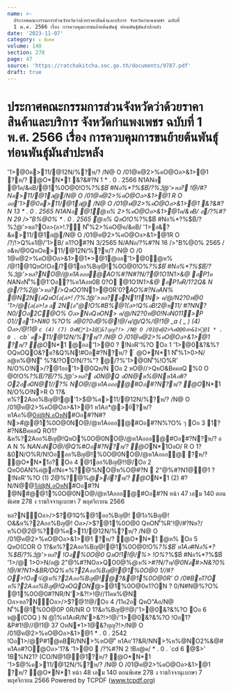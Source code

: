 ```yaml
---
name: >-
  ประกาศคณะกรรมการส่วนจังหวัดว่าด้วยราคาสินค้าและบริการ จังหวัดกำแพงเพชร ฉบับที่
  1 พ.ศ. 2566 เรื่อง การควบคุมการขนย้ายต้นพันธุ์ ท่อนพันธุ์มันสำปะหลัง
date: '2023-11-07'
category: ง พิเศษ
volume: 140
section: 278
page: 47
source: 'https://ratchakitcha.soc.go.th/documents/9787.pdf'
draft: true
---
```


# ประกาศคณะกรรมการส่วนจังหวัดว่าด้วยราคาสินค้าและบริการ จังหวัดกำแพงเพชร ฉบับที่ 1 พ.ศ. 2566 เรื่อง การควบคุมการขนย้ายต้นพันธุ์ ท่อนพันธุ์มันสำปะหลัง

'1>@0ค>11/@12N/%?ห/? /N@ O /01@ค@2>%คO@Oล>&1>@1 ?ห/? ํ@O*N*1 &?&#?N 1 * . 0 . 2566 N1ANอ @1ค/&คB/@1%0O@0!O%*?%$B์ #Nอ%*?%$B์/?%2ํ@'>หล? !@/#?Nค>11/@1ล@/N@ O /01@ค@2>%คO@Oล>&1>@1 R O ออ'1>@0ค>11/@1ล@ /N@ O /01@ค@2>%คO@Oล>&1>@1 &?&#?N 13 * . 0 . 2565 N1ANอ @1ํ@ห% 2>%คO@Oล>&1>@1ค/&คB/ ล/?%#?N 29 />"B%@0% * . 0 . 2565 ํ@ห% QหO!O%*?%$B์ #Nอ%*?%$B์/?%2ํ@'>หล?Oล>(ล>!.?์ N'็%2>%คO@ค/&คB/ '1>อ&?&ค>11/@1ล@/N@ O /01@ค@2>%คO@Oล>&1>@1R O /?/!>Q%ค1@/'1>B/ ค1?O#?N 3/2565 N/ANอ/?%#?N 16 />"B%@0% 2565 /อ&ห/@0QหOค>11/@12N/%?ห/? /N@ O /0 1@ค@2>%คO@Oล>&1>@1*>@1@ออ'1>@0ํ@ห% /@!1@1QหO!Oอ/?@1ออ%Bญ@!%0O@0!O%*?%$B์ #Nอ%*?%$B์/?%2ํ@'>หล?NO@/@ห1Aอออ@*AO%#?N#?N/?@1O*1N1>&@ อP1ค N*ANอN'็%@1'Oอ?%ห1Aอห0B 0?O @1O*1N1>&@ อP1คR/1?2Q& N @/?%2ํ@'>หล?/>QหOO*1N1>@0R'0?*AO%#?NอAN% @N2N(ลQหO(ล(ล>! /?%2ํ@'>หล?อN1!11N> ค/@/N2?0ห@0 '1>/@(ล(ล>!ล ล 2N(ล"@!O%#B%@1(ล>!Q%อB!2@ห11/ #?NN?N0/Oอ2C@O% Oล>NอQหON> ค/@/N2?0ห@0!NอN011>P 01//อ'1>N#0 %?O% อ@0?0อํ@%@!@/ค/@/Q%/@!1@ _a ( _ ) (4) Oล>/@!1@ `c (4) (7) OหN*1>1@&?ญญ?!> /N@ O /01@ค@2>%คO@Oล>&1>@1 * . 0 . `cb` ค>11/@12N/%?ห/? /N@ O /01@ค@2>%คO@Oล>&1>@1 ?ห/? ํ@O*N*1 @ออ'1>@0 ? !NอR'%?O Oอ 1 '1>@0&?&%?OQหOQO&?ค?&Q%N!#Oอ#?N?ห/?  ํ @O*N*1 N'็%1>0>N/ล@ห%@N'ี %?&!?OO!N/?%"? @/?%'1>@0N'็%!O%R' N/O%O!N>/?@1ออ'1>@0Qห/N Oอ 2 หO@//>QหO&BคคลQ %0 O @0!O%*?%$B์/?%2ํ@'>หล? ห1Aอ#Nอ%*?%$B์/?%2ํ@'>หล? อ0N@Q อ0N@ห%@Nห1Aอ#?O2ออ0N@1//?% NO@/@ห1Aอออ@#Oอ#?N?ห/? ํ@O*N*1 N/O%O!N>R O 1?& ห%?2Aออ%Bญ@!@'1>$@%ค>11/@12N/%?ห/? /N@ O /01@ค@2>%คO@Oล>&1>@1 ห1Aอ*@>0์?ห/? ห1Aอ%@0อํ@N.อOหN#Oอ#?N#?N>#ํ@@1%0O@0NO@/@ห1Aอออ@#Oอ#?N%?O% ๆ Oอ 3 1?#?N&BคคลQ RO1?&ห%?2Aออ%Bญ@!QหO%0O@0NO@/@ห1Aอออ@#Oอ#?N?ห/? อ A N % N*ANอNO@/@Q%#Oอ#?N?ห/? ํ@O*N*1OลO/ R O 1?&0N/O%R/N!Oอออ%Bญ@!%0O@0NO@/@ห1Aอออ@ ?ห/? ํ@O*N*1อ? Oอ 4 @1ออ%Bญ@!!@/Oอ 2 QหO0AN%คํ@อ!Nอ*%?@%NO@ห%O@#?N  2"@%#?N1@@1 ? !NอR'%?O (1) 2ํ@%?@%*@>0์?ห/? ํ@O*N*1 (2) #?N/N@@1อํ@N.อOหN#Oอ#?N @N#ํ@@1%0O@0NO@/@ห1Aอออ@#Oอ#?N หน้า 47 เลม 140 ตอนพิเศษ 278 ง ราชกิจจานุเบกษา 7 พฤศจิกายน 2566

หล?N์Oล>/>$?@1Q%@1ออ%Bญ@! @1อ%Bญ@! O&&ห%?2Aออ%Bญ@! Oล>/>$?@1%0O@0 QหON'็%R'!@/#?Nห?/ห%O@2ํ@%?@%ค>11/@12N/%?ห/? /N@ O /01@ค@2>%คO@Oล>&1>@1 ?ห/? ํ@O*N*1 ํ@ห% Oอ 5 QหO(COR O 1?&ห%?2Aออ%Bญ@!@1%0O@0!O%*?%$B์ ห1Aอ#Nอ%*?%$B์/?%2ํ@'>หล? !Oอ%0O@0 QหO!1!@/%> !O%*?%$B์ #Nอ%*?%$B์ '1>/@ 1>0>N/ล@ 2"@%#?NOล>QO0@%*@ห%>#?N/?ห/@0Nล#>N&?0% !@/#?N1>&BR/OQ%ห%?2Aออ%Bญ@!@1%0O@0 1//#?O>!Oอ%ํ@ห%?2Aออ%Bญ@!ํ@?&@1%0O@0R' O /0#Bค1?O ห%?2Aออ%Bญ@!QหOQON*@>@1%0O@0ค1?ON ? 0/N#N@%?O% @1%0O@0#?NR/N'>&?!>!@//11คห%@N Oล>หล?N์Oล>/>$?@1!@/Oอ 4 /11ค2อ QหO"Aอ/N@ N'็%@1%0O@0P 0R/NR O 1?&อ%Bญ@!!@/'1>@0&?&%?O Oอ 6 ห@(COQ ) N @)ื%ห1AอR/N'>&?!>!@/'1>@0&?&%?O !Oอ1?&P#1!@//@!1@ 37 OหN*1>1@&?ญญ?!>/N@ O /01@ค@2>%คO@Oล>&1>@1 * . 0 . 2542 !Oอ1>/@P#1ํ@คBR/NN>%หO@'ี ห1Aอ'1?&R/NN>%ห%@NO2%&@# ห1Aอ#?Oํ@Oล>'1?& '1>@0  /?%#?N 2 !Bล@ค/ * . 0 . `cd 6 @$>' 1B%N21? (CO/N@1@@1?ห/? ํ@O*N*1 '1>$@%ค>11/@12N/%?ห/? /N@ O /01@ค@2>%คO@Oล>&1>@1 ?ห/? ํ@O*N*1 หน้า 48 เลม 140 ตอนพิเศษ 278 ง ราชกิจจานุเบกษา 7 พฤศจิกายน 2566 Powered by TCPDF (www.tcpdf.org)
